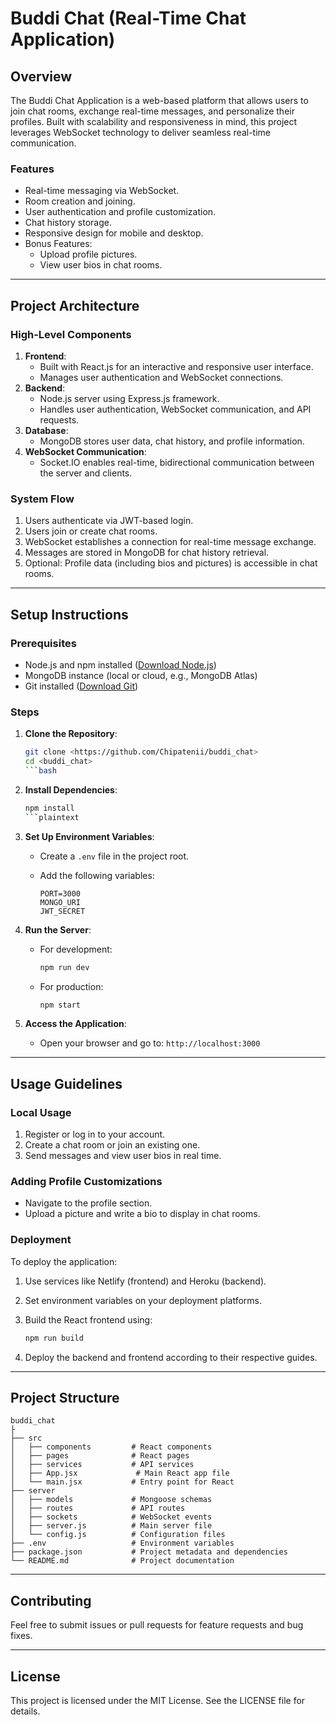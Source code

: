 # Buddi Chat (Real-Time Chat Application)

## Overview

The Buddi Chat Application is a web-based platform that allows users to join chat rooms, exchange real-time messages, and personalize their profiles. Built with scalability and responsiveness in mind, this project leverages WebSocket technology to deliver seamless real-time communication.

### Features

- Real-time messaging via WebSocket.
- Room creation and joining.
- User authentication and profile customization.
- Chat history storage.
- Responsive design for mobile and desktop.
- Bonus Features:
  - Upload profile pictures.
  - View user bios in chat rooms.

---

## Project Architecture

### High-Level Components

1. **Frontend**:
   - Built with React.js for an interactive and responsive user interface.
   - Manages user authentication and WebSocket connections.
2. **Backend**:
   - Node.js server using Express.js framework.
   - Handles user authentication, WebSocket communication, and API requests.
3. **Database**:
   - MongoDB stores user data, chat history, and profile information.
4. **WebSocket Communication**:
   - Socket.IO enables real-time, bidirectional communication between the server and clients.

### System Flow

1. Users authenticate via JWT-based login.
2. Users join or create chat rooms.
3. WebSocket establishes a connection for real-time message exchange.
4. Messages are stored in MongoDB for chat history retrieval.
5. Optional: Profile data (including bios and pictures) is accessible in chat rooms.

---

## Setup Instructions

### Prerequisites

- Node.js and npm installed ([Download Node.js](https://nodejs.org/))
- MongoDB instance (local or cloud, e.g., MongoDB Atlas)
- Git installed ([Download Git](https://git-scm.com/))

### Steps

1. **Clone the Repository**:

   ```bash
   git clone <https://github.com/Chipatenii/buddi_chat>
   cd <buddi_chat>
   ```bash

2. **Install Dependencies**:

   ```bash
   npm install
   ```plaintext

3. **Set Up Environment Variables**:
   - Create a `.env` file in the project root.
   - Add the following variables:

     ```env
     PORT=3000
     MONGO_URI
     JWT_SECRET
     ```

4. **Run the Server**:
   - For development:

     ```bash
     npm run dev
     ```

   - For production:

     ```bash
     npm start
     ```

5. **Access the Application**:
   - Open your browser and go to: `http://localhost:3000`

---

## Usage Guidelines

### Local Usage

1. Register or log in to your account.
2. Create a chat room or join an existing one.
3. Send messages and view user bios in real time.

### Adding Profile Customizations

- Navigate to the profile section.
- Upload a picture and write a bio to display in chat rooms.

### Deployment

To deploy the application:

1. Use services like Netlify (frontend) and Heroku (backend).
2. Set environment variables on your deployment platforms.
3. Build the React frontend using:

   ```bash
   npm run build
   ```

4. Deploy the backend and frontend according to their respective guides.

---

## Project Structure

```
buddi_chat
├                
├── src
│   ├── components         # React components
│   ├── pages              # React pages
│   ├── services           # API services
│   ├── App.jsx             # Main React app file
│   └── main.jsx           # Entry point for React
├── server
│   ├── models             # Mongoose schemas
│   ├── routes             # API routes
│   ├── sockets            # WebSocket events
│   ├── server.js          # Main server file
│   └── config.js          # Configuration files
├── .env                   # Environment variables
├── package.json           # Project metadata and dependencies
└── README.md              # Project documentation
```

---

## Contributing

Feel free to submit issues or pull requests for feature requests and bug fixes.

---

## License

This project is licensed under the MIT License. See the LICENSE file for details.
